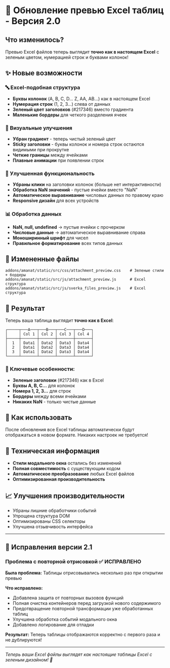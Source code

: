 # 🎉 Обновление превью Excel таблиц - Версия 2.0

## Что изменилось?

Превью Excel файлов теперь выглядит **точно как в настоящем Excel** с зеленым цветом, нумерацией строк и буквами колонок! 

## ✨ Новые возможности

### 🔤 Excel-подобная структура
- **Буквы колонок** (A, B, C, D... Z, AA, AB...) как в настоящем Excel
- **Нумерация строк** (1, 2, 3...) слева от данных
- **Зеленый цвет заголовков** (#217346) вместо градиента
- **Маленькие бордеры** для четкого разделения ячеек

### 🎨 Визуальные улучшения
- **Убран градиент** - теперь чистый зеленый цвет
- **Sticky заголовки** - буквы колонок и номера строк остаются видимыми при прокрутке
- **Четкие границы** между ячейками
- **Плавные анимации** при появлении строк

### 🔧 Улучшенная функциональность
- **Убраны клики** на заголовки колонок (больше нет интерактивности)
- **Обработка NaN значений** - пустые ячейки вместо "NaN"
- **Автоматическое выравнивание** числовых данных по правому краю
- **Responsive дизайн** для всех устройств

### 📊 Обработка данных
- **NaN, null, undefined** → пустые ячейки с прочерком
- **Числовые данные** → автоматическое выравнивание справа
- **Моноширинный шрифт** для чисел
- **Правильное форматирование** всех типов данных

## 📁 Измененные файлы

```
addons/amanat/static/src/css/attachment_preview.css    # Зеленые стили + бордеры
addons/amanat/static/src/js/attachment_preview.js      # Excel структура
addons/amanat/static/src/js/sverka_files_preview.js    # Excel структура
```

## 🎯 Результат

Теперь ваша таблица выглядит **точно как в Excel**:

```
┌─────┬───A───┬───B───┬───C───┬───D───┐
│     │ Col 1 │ Col 2 │ Col 3 │ Col 4 │
├─────┼───────┼───────┼───────┼───────┤
│  1  │ Data1 │ Data2 │ Data3 │ Data4 │
│  2  │ Data1 │ Data2 │ Data3 │ Data4 │
│  3  │ Data1 │ Data2 │ Data3 │ Data4 │
└─────┴───────┴───────┴───────┴───────┘
```

### 🌈 Ключевые особенности:
- **Зеленые заголовки** (#217346) как в Excel
- **Буквы A, B, C...** для колонок
- **Номера 1, 2, 3...** для строк
- **Бордеры** между всеми ячейками
- **Никаких NaN** - только чистые данные

## 🚀 Как использовать

После обновления все Excel таблицы автоматически будут отображаться в новом формате. Никаких настроек не требуется!

## 🔧 Техническая информация

- **Стили модального окна** остались без изменений
- **Полная совместимость** с существующим кодом
- **Автоматическое преобразование** любых Excel файлов
- **Оптимизированная производительность**

## 📈 Улучшения производительности

- Убраны лишние обработчики событий
- Упрощена структура DOM
- Оптимизированы CSS селекторы
- Улучшена отзывчивость интерфейса

---

## 🔧 Исправления версии 2.1

### Проблема с повторной отрисовкой ✅ ИСПРАВЛЕНО

**Была проблема:** Таблицы отрисовывались несколько раз при открытии превью

**Что исправлено:**
- Добавлена защита от повторных вызовов функций
- Полная очистка контейнеров перед загрузкой нового содержимого
- Предотвращение повторной трансформации уже обработанных таблиц
- Улучшена обработка событий модального окна
- Добавлено логирование для отладки

**Результат:** Теперь таблицы отображаются корректно с первого раза и не дублируются!

---

*Теперь ваши Excel файлы выглядят как настоящие таблицы Excel с зеленым дизайном! 💚* 
